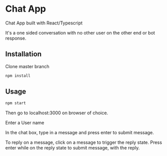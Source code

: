 # Chat App

Chat App built with React/Typescript

It's a one sided conversation with no other user on the other end or bot response.

## Installation

Clone master branch

```bash
npm install
```

## Usage
```bash
npm start
```

Then go to localhost:3000 on browser of choice.

Enter a User name 

In the chat box, type in a message and press enter to submit message.

To reply on a message, click on a message to trigger the reply state.
Press enter while on the reply state to submit message, with the reply.
